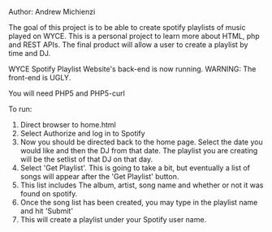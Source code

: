 Author: Andrew Michienzi

The goal of this project is to be able to create spotify playlists of music played on WYCE. This is a personal project to learn more about HTML, php and REST APIs. The final product will allow a user to create a playlist by time and DJ.

WYCE Spotify Playlist Website's back-end is now running.
WARNING: The front-end is UGLY. 

You will need PHP5 and PHP5-curl

To run:
<ol>
<li>Direct browser to home.html</li>
<li>Select Authorize and log in to Spotify</li>
<li>Now you should be directed back to the home page. Select the date you would like and then the DJ from that date. The playlist you are creating will be the setlist of that DJ on that day.</li>
<li>Select 'Get Playlist'. This is going to take a bit, but eventually a list of songs will appear after the 'Get Playlist' button.</li>
<li>This list includes The album, artist, song name and whether or not it was found on spotify.</li> 
<li>Once the song list has been created, you may type in the playlist name and hit 'Submit'</li>
<li>This will create a playlist under your Spotify user name.</li>

